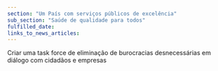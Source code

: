 ```yaml
---
section: "Um País com serviços públicos de excelência"
sub_section: "Saúde de qualidade para todos"
fulfilled_date:
links_to_news_articles:
---
```


Criar uma task force de eliminação de burocracias desnecessárias em diálogo com cidadãos e empresas